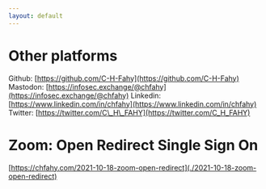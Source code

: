 ```yaml
---
layout: default
---
```


# Other platforms
Github: [https://github.com/C-H-Fahy](https://github.com/C-H-Fahy)
Mastodon: [https://infosec.exchange/@chfahy](https://infosec.exchange/@chfahy)
Linkedin: [https://www.linkedin.com/in/chfahy](https://www.linkedin.com/in/chfahy)
Twitter: [https://twitter.com/C\_H\_FAHY](https://twitter.com/C_H_FAHY)

# Zoom: Open Redirect Single Sign On
[https://chfahy.com/2021-10-18-zoom-open-redirect](./2021-10-18-zoom-open-redirect)
